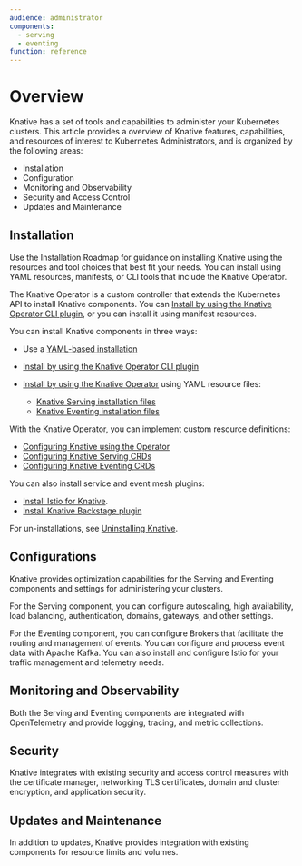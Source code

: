 ```yaml
---
audience: administrator
components:
  - serving
  - eventing
function: reference
---
```

# Overview

Knative has a set of tools and capabilities to administer your Kubernetes clusters. This article provides a overview of Knative features, capabilities, and resources of interest to Kubernetes Administrators, and is organized by the following areas:

- Installation
- Configuration
- Monitoring and Observability
- Security and Access Control
- Updates and Maintenance

## Installation

Use the Installation Roadmap for guidance on installing Knative using the resources and tool choices that best fit your needs. You can install using YAML resources, manifests, or CLI tools that include the Knative Operator.

The Knative Operator is a custom controller that extends the Kubernetes API to install Knative components. You can [Install by using the Knative Operator CLI plugin](/install/operator/knative-with-operator-cli.md), or you can install it using manifest resources.

You can install Knative components in three ways:

- Use a [YAML-based installation](/install/yaml-install/README.md)
- [Install by using the Knative Operator CLI plugin](/install/operator/knative-with-operator-cli.md)
- [Install by using the Knative Operator](/install/operator/knative-with-operators.md) using YAML resource files:

    - [Knative Serving installation files](/install/yaml-install/serving/serving-installation-files.md)
    - [Knative Eventing installation files](/install/yaml-install/eventing/eventing-installation-files.md)

With the Knative Operator, you can implement custom resource definitions:

- [Configuring Knative using the Operator](/install/operator/configuring-with-operator.md)
- [Configuring Knative Serving CRDs](/install/operator/configuring-serving-cr.md)
- [Configuring Knative Eventing CRDs](/install/operator/configuring-eventing-cr.md)

You can also install service and event mesh plugins:

- [Install Istio for Knative](/install/installing-istio.md).
- [Install Knative Backstage plugin](/install/installing-backstage-plugins.md)

For un-installations, see [Uninstalling Knative](/install/uninstall.md).

## Configurations

Knative provides optimization capabilities for the Serving and Eventing components and settings for administering your clusters.

For the Serving component, you can configure autoscaling, high availability, load balancing, authentication, domains, gateways, and other settings.

For the Eventing component, you can configure Brokers that facilitate the routing and management of events. You can configure and process event data with Apache Kafka. You can also install and configure Istio for your traffic management and telemetry needs.

## Monitoring and Observability

Both the Serving and Eventing components are integrated with OpenTelemetry and provide logging, tracing, and metric collections.

## Security

Knative integrates with existing security and access control measures with the certificate manager, networking TLS certificates, domain and cluster encryption, and application security.

## Updates and Maintenance

In addition to updates, Knative provides integration with existing components for resource limits and volumes.

